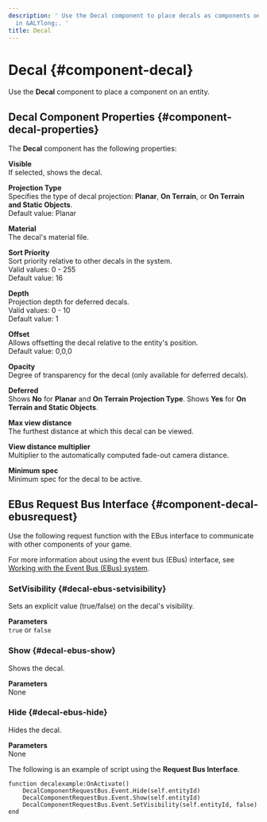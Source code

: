 ```yaml
---
description: ' Use the Decal component to place decals as components on an entity
  in &ALYlong;. '
title: Decal
---
```

# Decal {#component-decal}

Use the **Decal** component to place a component on an entity\.

## Decal Component Properties {#component-decal-properties}

The **Decal** component has the following properties:

**Visible**  
If selected, shows the decal\.

**Projection Type**  
Specifies the type of decal projection: **Planar**, **On Terrain**, or **On Terrain and Static Objects**\.  
Default value: Planar

**Material**  
The decal's material file\.

**Sort Priority**  
Sort priority relative to other decals in the system\.  
Valid values: 0 - 255  
Default value: 16

**Depth**  
Projection depth for deferred decals\.  
Valid values: 0 - 10  
Default value: 1

**Offset**  
Allows offsetting the decal relative to the entity's position\.  
Default value: 0,0,0

**Opacity**  
Degree of transparency for the decal \(only available for deferred decals\)\.

**Deferred**  
Shows **No** for **Planar** and **On Terrain Projection Type**\. Shows **Yes** for **On Terrain and Static Objects**\.

**Max view distance**  
The furthest distance at which this decal can be viewed\.

**View distance multiplier**  
Multiplier to the automatically computed fade\-out camera distance\.

**Minimum spec**  
Minimum spec for the decal to be active\.

## EBus Request Bus Interface {#component-decal-ebusrequest}

Use the following request function with the EBus interface to communicate with other components of your game\.

For more information about using the event bus \(EBus\) interface, see [Working with the Event Bus \(EBus\) system](/docs/userguide/programming/ebus/intro.md)\.

### SetVisibility {#decal-ebus-setvisibility}

Sets an explicit value \(true/false\) on the decal's visibility\.

**Parameters**  
`true` or `false`

### Show {#decal-ebus-show}

Shows the decal\.

**Parameters**  
None

### Hide {#decal-ebus-hide}

Hides the decal\.

**Parameters**  
None

The following is an example of script using the **Request Bus Interface**\.

```
function decalexample:OnActivate()
    DecalComponentRequestBus.Event.Hide(self.entityId)
    DecalComponentRequestBus.Event.Show(self.entityId)
    DecalComponentRequestBus.Event.SetVisibility(self.entityId, false)
end
```